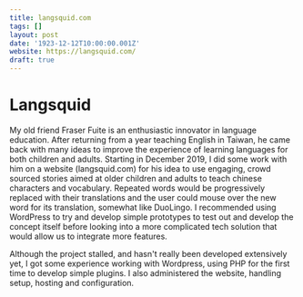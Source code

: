 ```yaml
---
title: langsquid.com
tags: []
layout: post
date: '1923-12-12T10:00:00.001Z'
website: https://langsquid.com/
draft: true
---
```

Langsquid
===

My old friend Fraser Fuite is an enthusiastic innovator in language education. After returning from a year teaching English in Taiwan, he came back with many ideas to improve the experience of learning languages for both children and adults. Starting in December 2019, I did some work with him on a website (langsquid.com) for his idea to use engaging, crowd sourced stories aimed at older children and adults to teach chinese characters and vocabulary. Repeated words would be progressively replaced with their translations and the user could mouse over the new word for its translation, somewhat like DuoLingo. I recommended using WordPress to try and develop simple prototypes to test out and develop the concept itself before looking into a more complicated tech solution that would allow us to integrate more features. 

Although the project stalled, and hasn't really been developed extensively yet, I got some experience working with Wordpress, using PHP for the first time to develop simple plugins. I also administered the website, handling setup, hosting and configuration.
